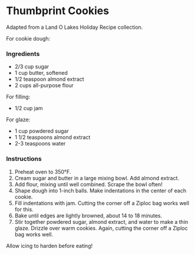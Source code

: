 # Thumbprint Cookies

Adapted from a Land O Lakes Holiday Recipe collection.

For cookie dough:
### Ingredients

- 2/3 cup sugar
- 1 cup butter, softened
- 1/2 teaspoon almond extract
- 2 cups all-purpose flour

For filling:
- 1/2 cup jam

For glaze:
- 1 cup powdered sugar
- 1 1/2 teaspoons almond extract
- 2-3 teaspoons water

### Instructions

1. Preheat oven to 350&deg;F.
2. Cream sugar and butter in a large mixing bowl. Add almond extract.
3. Add flour, mixing until well combined. Scrape the bowl often!
4. Shape dough into 1-inch balls. Make indentations in the center of each cookie.
5. Fill indentations with jam. Cutting the corner off a Ziploc bag works well for this.
6. Bake until edges are lightly browned, about 14 to 18 minutes.
7. Stir together powdered sugar, almond extract, and water to make a thin glaze. Drizzle over warm cookies. Again, cutting the corner off a Ziploc bag works well.

Allow icing to harden before eating!
